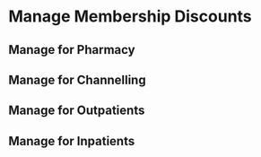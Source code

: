 # Manage Membership Discounts

## Manage for Pharmacy


## Manage for Channelling


## Manage for Outpatients

## Manage for Inpatients

